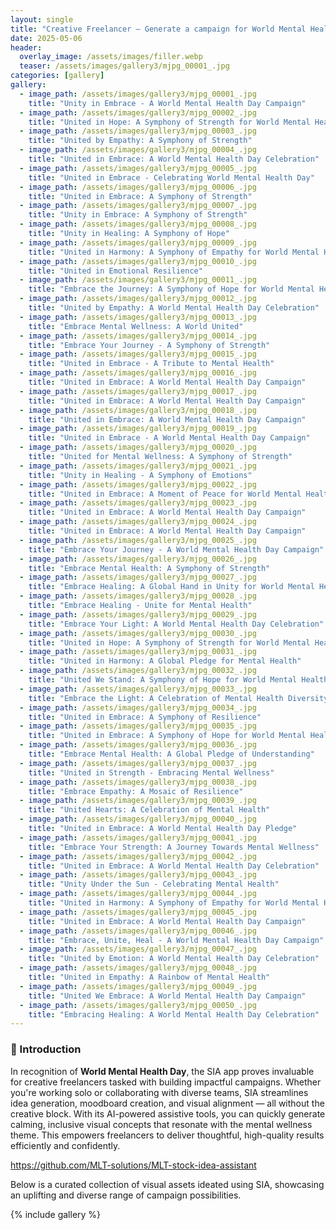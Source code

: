 ```yaml
---
layout: single
title: "Creative Freelancer – Generate a campaign for World Mental Health Day — diverse, uplifting, and calming."
date: 2025-05-06
header:
  overlay_image: /assets/images/filler.webp
  teaser: /assets/images/gallery3/mjpg_00001_.jpg
categories: [gallery]
gallery:
  - image_path: /assets/images/gallery3/mjpg_00001_.jpg
    title: "Unity in Embrace - A World Mental Health Day Campaign"
  - image_path: /assets/images/gallery3/mjpg_00002_.jpg
    title: "United in Hope: A Symphony of Strength for World Mental Health Day"
  - image_path: /assets/images/gallery3/mjpg_00003_.jpg
    title: "United by Empathy: A Symphony of Strength"
  - image_path: /assets/images/gallery3/mjpg_00004_.jpg
    title: "United in Embrace: A World Mental Health Day Celebration"
  - image_path: /assets/images/gallery3/mjpg_00005_.jpg
    title: "United in Embrace - Celebrating World Mental Health Day"
  - image_path: /assets/images/gallery3/mjpg_00006_.jpg
    title: "United in Embrace: A Symphony of Strength"
  - image_path: /assets/images/gallery3/mjpg_00007_.jpg
    title: "Unity in Embrace: A Symphony of Strength"
  - image_path: /assets/images/gallery3/mjpg_00008_.jpg
    title: "Unity in Healing: A Symphony of Hope"
  - image_path: /assets/images/gallery3/mjpg_00009_.jpg
    title: "United in Harmony: A Symphony of Empathy for World Mental Health Day"
  - image_path: /assets/images/gallery3/mjpg_00010_.jpg
    title: "United in Emotional Resilience"
  - image_path: /assets/images/gallery3/mjpg_00011_.jpg
    title: "Embrace the Journey: A Symphony of Hope for World Mental Health Day"
  - image_path: /assets/images/gallery3/mjpg_00012_.jpg
    title: "United by Empathy: A World Mental Health Day Celebration"
  - image_path: /assets/images/gallery3/mjpg_00013_.jpg
    title: "Embrace Mental Wellness: A World United"
  - image_path: /assets/images/gallery3/mjpg_00014_.jpg
    title: "Embrace Your Journey - A Symphony of Strength"
  - image_path: /assets/images/gallery3/mjpg_00015_.jpg
    title: "United in Embrace - A Tribute to Mental Health"
  - image_path: /assets/images/gallery3/mjpg_00016_.jpg
    title: "United in Embrace: A World Mental Health Day Campaign"
  - image_path: /assets/images/gallery3/mjpg_00017_.jpg
    title: "United in Embrace: A World Mental Health Day Campaign"
  - image_path: /assets/images/gallery3/mjpg_00018_.jpg
    title: "United in Embrace: A World Mental Health Day Campaign"
  - image_path: /assets/images/gallery3/mjpg_00019_.jpg
    title: "United in Embrace - A World Mental Health Day Campaign"
  - image_path: /assets/images/gallery3/mjpg_00020_.jpg
    title: "United for Mental Wellness: A Symphony of Strength"
  - image_path: /assets/images/gallery3/mjpg_00021_.jpg
    title: "Unity in Healing - A Symphony of Emotions"
  - image_path: /assets/images/gallery3/mjpg_00022_.jpg
    title: "United in Embrace: A Moment of Peace for World Mental Health Day"
  - image_path: /assets/images/gallery3/mjpg_00023_.jpg
    title: "United in Embrace: A World Mental Health Day Campaign"
  - image_path: /assets/images/gallery3/mjpg_00024_.jpg
    title: "United in Embrace: A World Mental Health Day Campaign"
  - image_path: /assets/images/gallery3/mjpg_00025_.jpg
    title: "Embrace Your Journey - A World Mental Health Day Campaign"
  - image_path: /assets/images/gallery3/mjpg_00026_.jpg
    title: "Embrace Mental Health: A Symphony of Strength"
  - image_path: /assets/images/gallery3/mjpg_00027_.jpg
    title: "Embrace Healing: A Global Hand in Unity for World Mental Health Day"
  - image_path: /assets/images/gallery3/mjpg_00028_.jpg
    title: "Embrace Healing - Unite for Mental Health"
  - image_path: /assets/images/gallery3/mjpg_00029_.jpg
    title: "Embrace Your Light: A World Mental Health Day Celebration"
  - image_path: /assets/images/gallery3/mjpg_00030_.jpg
    title: "United in Hope: A Symphony of Strength for World Mental Health Day"
  - image_path: /assets/images/gallery3/mjpg_00031_.jpg
    title: "United in Harmony: A Global Pledge for Mental Health"
  - image_path: /assets/images/gallery3/mjpg_00032_.jpg
    title: "United We Stand: A Symphony of Hope for World Mental Health Day"
  - image_path: /assets/images/gallery3/mjpg_00033_.jpg
    title: "Embrace the Light: A Celebration of Mental Health Diversity"
  - image_path: /assets/images/gallery3/mjpg_00034_.jpg
    title: "United in Embrace: A Symphony of Resilience"
  - image_path: /assets/images/gallery3/mjpg_00035_.jpg
    title: "United in Embrace: A Symphony of Hope for World Mental Health Day"
  - image_path: /assets/images/gallery3/mjpg_00036_.jpg
    title: "Embrace Mental Health: A Global Pledge of Understanding"
  - image_path: /assets/images/gallery3/mjpg_00037_.jpg
    title: "United in Strength - Embracing Mental Wellness"
  - image_path: /assets/images/gallery3/mjpg_00038_.jpg
    title: "Embrace Empathy: A Mosaic of Resilience"
  - image_path: /assets/images/gallery3/mjpg_00039_.jpg
    title: "United Hearts: A Celebration of Mental Health"
  - image_path: /assets/images/gallery3/mjpg_00040_.jpg
    title: "United in Embrace: A World Mental Health Day Pledge"
  - image_path: /assets/images/gallery3/mjpg_00041_.jpg
    title: "Embrace Your Strength: A Journey Towards Mental Wellness"
  - image_path: /assets/images/gallery3/mjpg_00042_.jpg
    title: "United in Embrace: A World Mental Health Day Celebration"
  - image_path: /assets/images/gallery3/mjpg_00043_.jpg
    title: "Unity Under the Sun - Celebrating Mental Health"
  - image_path: /assets/images/gallery3/mjpg_00044_.jpg
    title: "United in Harmony: A Symphony of Empathy for World Mental Health Day"
  - image_path: /assets/images/gallery3/mjpg_00045_.jpg
    title: "United in Embrace: A World Mental Health Day Campaign"
  - image_path: /assets/images/gallery3/mjpg_00046_.jpg
    title: "Embrace, Unite, Heal - A World Mental Health Day Campaign"
  - image_path: /assets/images/gallery3/mjpg_00047_.jpg
    title: "United by Emotion: A World Mental Health Day Celebration"
  - image_path: /assets/images/gallery3/mjpg_00048_.jpg
    title: "United in Empathy: A Rainbow of Mental Health"
  - image_path: /assets/images/gallery3/mjpg_00049_.jpg
    title: "United We Embrace: A World Mental Health Day Campaign"
  - image_path: /assets/images/gallery3/mjpg_00050_.jpg
    title: "Embracing Healing: A World Mental Health Day Celebration"
---
```


### 🧠 Introduction

In recognition of **World Mental Health Day**, the SIA app proves invaluable for creative freelancers tasked with building impactful campaigns. Whether you're working solo or collaborating with diverse teams, SIA streamlines idea generation, moodboard creation, and visual alignment — all without the creative block. With its AI-powered assistive tools, you can quickly generate calming, inclusive visual concepts that resonate with the mental wellness theme. This empowers freelancers to deliver thoughtful, high-quality results efficiently and confidently.

https://github.com/MLT-solutions/MLT-stock-idea-assistant

Below is a curated collection of visual assets ideated using SIA, showcasing an uplifting and diverse range of campaign possibilities.


{% include gallery %}
